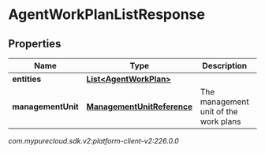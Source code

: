 # AgentWorkPlanListResponse


## Properties

| Name | Type | Description | Notes |
| ------------ | ------------- | ------------- | ------------- |
| **entities** | [**List&lt;AgentWorkPlan&gt;**](AgentWorkPlan) |  |  [optional] |
| **managementUnit** | [**ManagementUnitReference**](ManagementUnitReference) | The management unit of the work plans |  |




_com.mypurecloud.sdk.v2:platform-client-v2:226.0.0_

